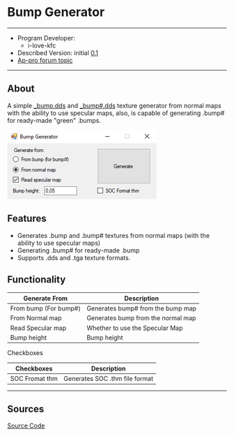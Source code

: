 # Bump Generator

___

- Program Developer:
  - i-love-kfc
- Described Version: initial [0.1](https://gitlab.com/i-love-kfc/bump-generator/-/releases/%D0%A0%D0%B5%D0%BB%D0%B8%D0%B7)
- [Ap-pro forum topic](https://ap-pro.ru/forums/topic/3740-bump-generator)

___

## About

A simple [_bump.dds](../../file-formats/textures/bump.md) and [_bump#.dds](../../file-formats/textures/bump_hash.md) texture generator from normal maps with the ability to use specular maps, also, is capable of generating .bump# for ready-made "green" .bumps.

![bump-generator centered](images/bump-generator.png)

## Features

- Generates .bump and .bump# textures from normal maps (with the ability to use specular maps)
- Generating .bump# for ready-made .bump
- Supports .dds and .tga texture formats.

## Functionality

| Generate From | Description |
|---|---|
| From bump (For bump#) | Generates bump# from the bump map |
| From Normal map | Generates bump from the normal map |
| Read Specular map | Whether to use the Specular Map |
| Bump height | Bump height |

Checkboxes

| Checkboxes | Description |
|---|---|
| SOC Fromat thm | Generates SOC .thm file format |

___

## Sources

[Source Code](https://gitlab.com/i-love-kfc/bump-generator)
